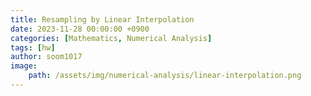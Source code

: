 ```yaml
---
title: Resampling by Linear Interpolation
date: 2023-11-28 00:00:00 +0900
categories: [Mathematics, Numerical Analysis]
tags: [hw]
author: soom1017
image:
    path: /assets/img/numerical-analysis/linear-interpolation.png
---
```

